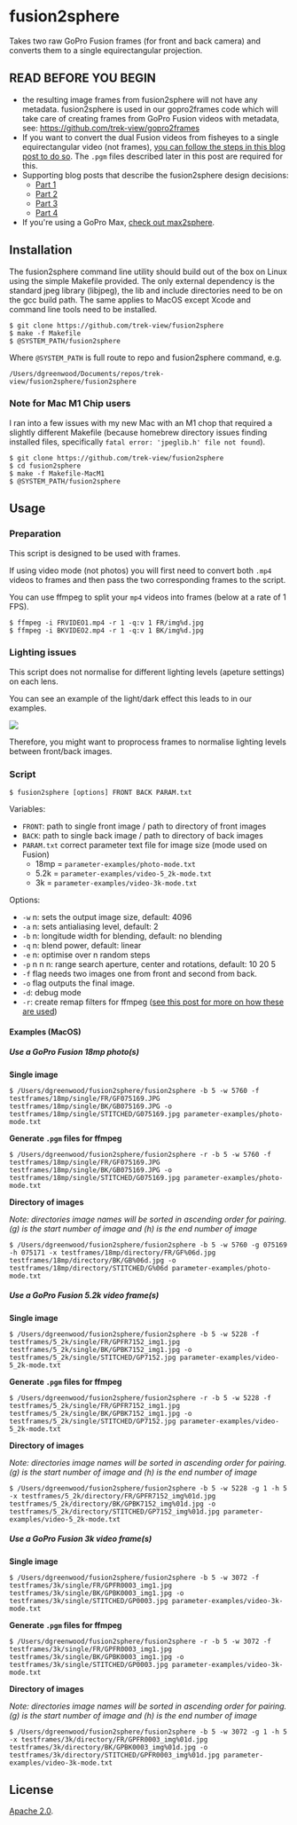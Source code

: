 # fusion2sphere

Takes two raw GoPro Fusion frames (for front and back camera) and converts them to a single equirectangular projection.

## READ BEFORE YOU BEGIN

* the resulting image frames from fusion2sphere will not have any metadata. fusion2sphere is used in our gopro2frames code which will take care of creating frames from GoPro Fusion videos with metadata, see: https://github.com/trek-view/gopro2frames
* If you want to convert the dual Fusion videos from fisheyes to a single equirectangular video (not frames), [you can follow the steps in this blog post to do so](https://www.trekview.org/blog/2022/using-ffmpeg-process-gopro-fusion-fisheye/). The `.pgm` files described later in this post are required for this.
* Supporting blog posts that describe the fusion2sphere design decisions:
	* [Part 1](https://www.trekview.org/blog/2021/gopro-fusion-fisheye-stitching-part-1/)
	* [Part 2](https://www.trekview.org/blog/2021/gopro-fusion-fisheye-stitching-part-2/)
	* [Part 3](https://www.trekview.org/blog/2021/gopro-fusion-fisheye-stitching-part-3/)
	* [Part 4](https://www.trekview.org/blog/2022/gopro-fusion-fisheye-stitching-part-4/)
* If you're using a GoPro Max, [check out max2sphere](https://github.com/trek-view/max2sphere).

## Installation

The fusion2sphere command line utility should build out of the box on Linux using the simple Makefile provided. The only external dependency is the standard jpeg library (libjpeg), the lib and include directories need to be on the gcc build path. The same applies to MacOS except Xcode and command line tools need to be installed.

```shell
$ git clone https://github.com/trek-view/fusion2sphere
$ make -f Makefile
$ @SYSTEM_PATH/fusion2sphere
```

Where `@SYSTEM_PATH` is full route to repo and fusion2sphere command, e.g.

```shell
/Users/dgreenwood/Documents/repos/trek-view/fusion2sphere/fusion2sphere
```

### Note for Mac M1 Chip users

I ran into a few issues with my new Mac with an M1 chop that required a slightly different Makefile (because homebrew directory issues finding installed files, specifically `fatal error: 'jpeglib.h' file not found`).

```shell
$ git clone https://github.com/trek-view/fusion2sphere
$ cd fusion2sphere
$ make -f Makefile-MacM1
$ @SYSTEM_PATH/fusion2sphere
```

## Usage

### Preparation

This script is designed to be used with frames.

If using video mode (not photos) you will first need to convert both `.mp4` videos to frames and then pass the two corresponding frames to the script.

You can use ffmpeg to split your `mp4` videos into frames (below at a rate of 1 FPS).

```
$ ffmpeg -i FRVIDEO1.mp4 -r 1 -q:v 1 FR/img%d.jpg 
$ ffmpeg -i BKVIDEO2.mp4 -r 1 -q:v 1 BK/img%d.jpg 
```

### Lighting issues

This script does not normalise for different lighting levels (apeture settings) on each lens.

You can see an example of the light/dark effect this leads to in our examples.

![](testframes/18mp/single/STITCHED/G075169.jpg)

Therefore, you might want to proprocess frames to normalise lighting levels between front/back images.

### Script

```shell
$ fusion2sphere [options] FRONT BACK PARAM.txt
```

Variables:

* `FRONT`: path to single front image / path to directory of front images
* `BACK`: path to single back image / path to directory of back images
* `PARAM.txt` correct parameter text file for image size (mode used on Fusion)
	* 18mp = `parameter-examples/photo-mode.txt`
	* 5.2k = `parameter-examples/video-5_2k-mode.txt`
	* 3k = `parameter-examples/video-3k-mode.txt`

Options:

* `-w` n: sets the output image size, default: 4096
* `-a` n: sets antialiasing level, default: 2
* `-b` n: longitude width for blending, default: no blending
* `-q` n: blend power, default: linear
* `-e` n: optimise over n random steps
* `-p` n n n: range search aperture, center and rotations, default: 10 20 5
* `-f` flag needs two images one from front and second from back.
* `-o` flag outputs the final image.
* `-d`: debug mode
* `-r`: create remap filters for ffmpeg ([see this post for more on how these are used](https://www.trekview.org/blog/2022/using-ffmpeg-process-gopro-fusion-fisheye/))

#### Examples (MacOS)

##### Use a GoPro Fusion 18mp photo(s)

**Single image**

```shell
$ /Users/dgreenwood/fusion2sphere/fusion2sphere -b 5 -w 5760 -f testframes/18mp/single/FR/GF075169.JPG testframes/18mp/single/BK/GB075169.JPG -o testframes/18mp/single/STITCHED/G075169.jpg parameter-examples/photo-mode.txt
```

**Generate `.pgm` files for ffmpeg**

```shell
$ /Users/dgreenwood/fusion2sphere/fusion2sphere -r -b 5 -w 5760 -f testframes/18mp/single/FR/GF075169.JPG testframes/18mp/single/BK/GB075169.JPG -o testframes/18mp/single/STITCHED/G075169.jpg parameter-examples/photo-mode.txt
```

**Directory of images**

_Note: directories image names will be sorted in ascending order for pairing. (g) is the start number of image and (h) is the end number of image_

```shell
$ /Users/dgreenwood/fusion2sphere/fusion2sphere -b 5 -w 5760 -g 075169 -h 075171 -x testframes/18mp/directory/FR/GF%06d.jpg testframes/18mp/directory/BK/GB%06d.jpg -o testframes/18mp/directory/STITCHED/G%06d parameter-examples/photo-mode.txt
```

##### Use a GoPro Fusion 5.2k video frame(s)

**Single image**

```shell
$ /Users/dgreenwood/fusion2sphere/fusion2sphere -b 5 -w 5228 -f testframes/5_2k/single/FR/GPFR7152_img1.jpg testframes/5_2k/single/BK/GPBK7152_img1.jpg -o testframes/5_2k/single/STITCHED/GP7152.jpg parameter-examples/video-5_2k-mode.txt
```

**Generate `.pgm` files for ffmpeg**

```shell
$ /Users/dgreenwood/fusion2sphere/fusion2sphere -r -b 5 -w 5228 -f testframes/5_2k/single/FR/GPFR7152_img1.jpg testframes/5_2k/single/BK/GPBK7152_img1.jpg -o testframes/5_2k/single/STITCHED/GP7152.jpg parameter-examples/video-5_2k-mode.txt
```

**Directory of images**

_Note: directories image names will be sorted in ascending order for pairing.(g) is the start number of image and (h) is the end number of image_

```shell
$ /Users/dgreenwood/fusion2sphere/fusion2sphere -b 5 -w 5228 -g 1 -h 5 -x testframes/5_2k/directory/FR/GPFR7152_img%01d.jpg testframes/5_2k/directory/BK/GPBK7152_img%01d.jpg -o testframes/5_2k/directory/STITCHED/GP7152_img%01d.jpg parameter-examples/video-5_2k-mode.txt
```

##### Use a GoPro Fusion 3k video frame(s)

**Single image**

```shell
$ /Users/dgreenwood/fusion2sphere/fusion2sphere -b 5 -w 3072 -f testframes/3k/single/FR/GPFR0003_img1.jpg testframes/3k/single/BK/GPBK0003_img1.jpg -o testframes/3k/single/STITCHED/GP0003.jpg parameter-examples/video-3k-mode.txt
```

**Generate `.pgm` files for ffmpeg**

```shell
$ /Users/dgreenwood/fusion2sphere/fusion2sphere -r -b 5 -w 3072 -f testframes/3k/single/FR/GPFR0003_img1.jpg testframes/3k/single/BK/GPBK0003_img1.jpg -o testframes/3k/single/STITCHED/GP0003.jpg parameter-examples/video-3k-mode.txt
```

**Directory of images**

_Note: directories image names will be sorted in ascending order for pairing.(g) is the start number of image and (h) is the end number of image_

```shell
$ /Users/dgreenwood/fusion2sphere/fusion2sphere -b 5 -w 3072 -g 1 -h 5 -x testframes/3k/directory/FR/GPFR0003_img%01d.jpg testframes/3k/directory/BK/GPBK0003_img%01d.jpg -o testframes/3k/directory/STITCHED/GPFR0003_img%01d.jpg parameter-examples/video-3k-mode.txt
```

## License

[Apache 2.0](/LICENSE).
